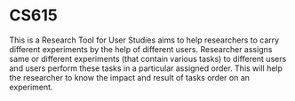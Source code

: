 # CS615
This is a Research Tool for User Studies aims to help researchers to carry different experiments by the help of different users. 
Researcher assigns same or different experiments (that contain various tasks) to different users and users perform these tasks in a particular assigned order. 
This will help the researcher to know the impact and result of tasks order on an experiment.
